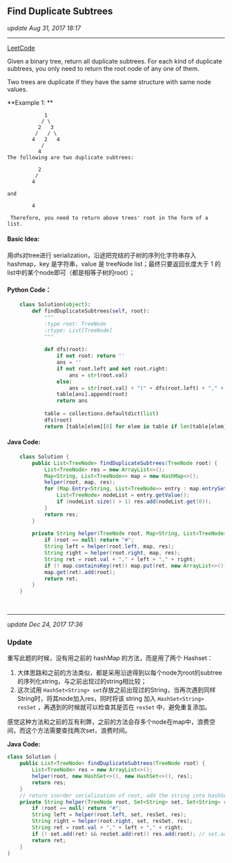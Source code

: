 ## Find Duplicate Subtrees
_update Aug 31, 2017  18:17_

---
[LeetCode](https://leetcode.com/problems/find-duplicate-subtrees/description/)

Given a binary tree, return all duplicate subtrees. For each kind of duplicate subtrees, you only need to return the root node of any one of them.

Two trees are duplicate if they have the same structure with same node values.

**Example 1: **

                1
               / \
              2   3
             /   / \
            4   2   4
               /
              4
    The following are two duplicate subtrees:
    
              2
             /
            4
    
    and
    
            4
   
     Therefore, you need to return above trees' root in the form of a list.
    
#### Basic Idea:
用dfs对tree进行 serialization，沿途把完结的子树的序列化字符串存入hashmap，key 是字符串，value 是 treeNode list；最终只要返回长度大于 1 的list中的某个node即可（都是相等子树的root）；

#### Python Code：
```python
    class Solution(object):
        def findDuplicateSubtrees(self, root):
            """
            :type root: TreeNode
            :rtype: List[TreeNode]
            """
    
            def dfs(root):
                if not root: return ''
                ans = ''
                if not root.left and not root.right:
                    ans = str(root.val)
                else:
                    ans = str(root.val) + "(" + dfs(root.left) + "," + dfs(root.right) + ")"
                table[ans].append(root)
                return ans
            
            table = collections.defaultdict(list)
            dfs(root)
            return [table[elem][0] for elem in table if len(table[elem]) > 1]
```

#### Java Code:
```java
    class Solution {
        public List<TreeNode> findDuplicateSubtrees(TreeNode root) {
            List<TreeNode> res = new ArrayList<>();
            Map<String, List<TreeNode>> map = new HashMap<>();
            helper(root, map, res);
            for (Map.Entry<String, List<TreeNode>> entry : map.entrySet()) {
                List<TreeNode> nodeList = entry.getValue();
                if (nodeList.size() > 1) res.add(nodeList.get(0));
            }
            return res;
        }
        
        private String helper(TreeNode root, Map<String, List<TreeNode>> map, List<TreeNode> res) {
            if (root == null) return "#";
            String left = helper(root.left, map, res);
            String right = helper(root.right, map, res);
            String ret = root.val + "," + left + "," + right;
            if (! map.containsKey(ret)) map.put(ret, new ArrayList<>());
            map.get(ret).add(root);
            return ret;
        }
    }
```
<br>

---
_update Dec 24, 2017  17:36_

### Update
重写此题的时候，没有用之前的 hashMap 的方法，而是用了两个 Hashset：

1. 大体思路和之前的方法类似，都是采用沿途得到以每个node为root的subtree的序列化string，与之前出现过的string相比较；
2. 这次试用 `HashSet<String> set`存放之前出现过的String，当再次遇到同样String时，将其node加入res，同时将该 string 加入 `HashSet<String> resSet` ，再遇到的时候就可以检查其是否在 `resSet` 中，避免重复添加。

感觉这种方法和之前的互有利弊，之前的方法会存多个node在map中，浪费空间，而这个方法需要查找两次set，浪费时间。

**Java Code:**
```java
class Solution {
    public List<TreeNode> findDuplicateSubtrees(TreeNode root) {
        List<TreeNode> res = new ArrayList<>();
        helper(root, new HashSet<>(), new HashSet<>(), res);
        return res;
    }
    // return inorder serialization of root, add the string into hashSet
    private String helper(TreeNode root, Set<String> set, Set<String> resSet, List<TreeNode> res) {
        if (root == null) return "#";
        String left = helper(root.left, set, resSet, res);
        String right = helper(root.right, set, resSet, res);
        String ret = root.val + "," + left + "," + right;
        if (! set.add(ret) && resSet.add(ret)) res.add(root); // set.add() 返回 false 说明set中已经存在
        return ret;
    }
}
```
















